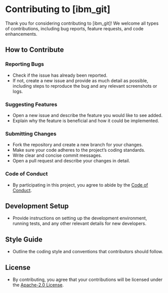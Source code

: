 # Contributing to [ibm_git]

Thank you for considering contributing to [ibm_git]! We welcome all types of contributions, including bug reports, feature requests, and code enhancements.

## How to Contribute

### Reporting Bugs

- Check if the issue has already been reported.
- If not, create a new issue and provide as much detail as possible, including steps to reproduce the bug and any relevant screenshots or logs.

### Suggesting Features

- Open a new issue and describe the feature you would like to see added.
- Explain why the feature is beneficial and how it could be implemented.

### Submitting Changes

- Fork the repository and create a new branch for your changes.
- Make sure your code adheres to the project’s coding standards.
- Write clear and concise commit messages.
- Open a pull request and describe your changes in detail.

### Code of Conduct

- By participating in this project, you agree to abide by the [Code of Conduct](https://github.com/Chocoti/ibm_git/blob/main/CODE_OF_CONDUCT.md).

## Development Setup

- Provide instructions on setting up the development environment, running tests, and any other relevant details for new developers.

## Style Guide

- Outline the coding style and conventions that contributors should follow.

## License

- By contributing, you agree that your contributions will be licensed under the [Apache-2.0 License](https://github.com/Chocoti/ibm_git/blob/main/LICENSE).


